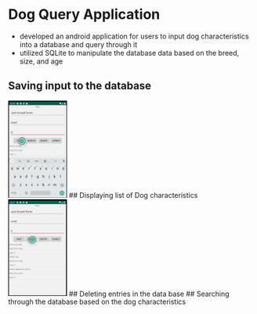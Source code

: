 # Dog Query Application
- developed an android application for users to input dog characteristics into a database and query through it
- utilized SQLite to manipulate the database data based on the breed, size, and age
## Saving input to the database
<img src= images/image2.png width = "120"/>
## Displaying list of Dog characteristics
<img src=images/image3.png width= "120"/>
## Deleting entries in the data base
## Searching through the database based on the dog characteristics 
